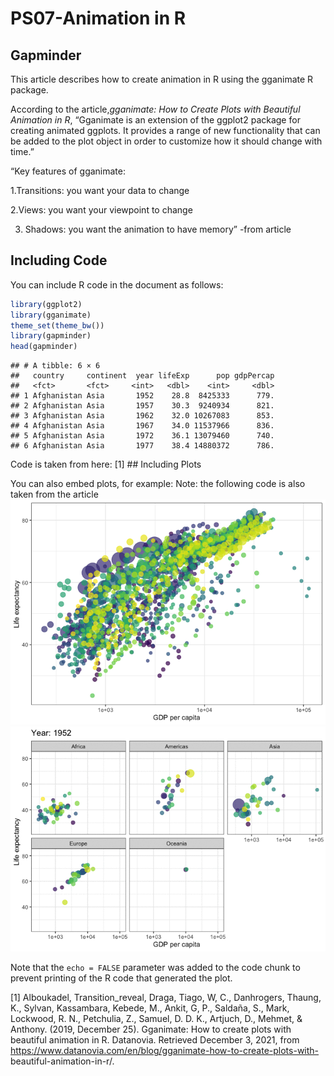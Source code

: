 PS07-Animation in R
================

## Gapminder

This article describes how to create animation in R using the gganimate
R package.

According to the article,*gganimate: How to Create Plots with Beautiful
Animation in R*, “Gganimate is an extension of the ggplot2 package for
creating animated ggplots. It provides a range of new functionality that
can be added to the plot object in order to customize how it should
change with time.”

“Key features of gganimate:

1.Transitions: you want your data to change 

2.Views: you want your viewpoint to change 

3. Shadows: you want the animation to have memory” -from article

## Including Code

You can include R code in the document as follows:

``` r
library(ggplot2)
library(gganimate)
theme_set(theme_bw())
library(gapminder)
head(gapminder)
```

    ## # A tibble: 6 × 6
    ##   country     continent  year lifeExp      pop gdpPercap
    ##   <fct>       <fct>     <int>   <dbl>    <int>     <dbl>
    ## 1 Afghanistan Asia       1952    28.8  8425333      779.
    ## 2 Afghanistan Asia       1957    30.3  9240934      821.
    ## 3 Afghanistan Asia       1962    32.0 10267083      853.
    ## 4 Afghanistan Asia       1967    34.0 11537966      836.
    ## 5 Afghanistan Asia       1972    36.1 13079460      740.
    ## 6 Afghanistan Asia       1977    38.4 14880372      786.

Code is taken from here: [1] ## Including Plots

You can also embed plots, for example: Note: the following code is also
taken from the article
![](README_files/figure-gfm/pressure-2.png)<!-- -->![](README_files/figure-gfm/pressure-1.gif)<!-- -->

Note that the `echo = FALSE` parameter was added to the code chunk to
prevent printing of the R code that generated the plot.

[1] Alboukadel, Transition_reveal, Draga, Tiago, W, C., Danhrogers,
Thaung, K., Sylvan, Kassambara, Kebede, M., Ankit, G, P., Saldaña, S.,
Mark, Lockwood, R. N., Petchulia, Z., Samuel, D. D. K., Artjuch, D.,
Mehmet, & Anthony. (2019, December 25). Gganimate: How to create plots
with beautiful animation in R. Datanovia. Retrieved December 3, 2021,
from
<https://www.datanovia.com/en/blog/gganimate-how-to-create-plots-with->
beautiful-animation-in-r/.
